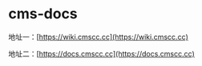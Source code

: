 # cms-docs

地址一：[https://wiki.cmscc.cc](https://wiki.cmscc.cc)

地址二：[https://docs.cmscc.cc](https://docs.cmscc.cc)